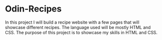 # Odin-Recipes
In this project I will build a recipe website with a few pages that will showcase different recipes. The language 
used will be mostly HTML and CSS. The purpose of this project is to showcase my skills in HTML and CSS.
